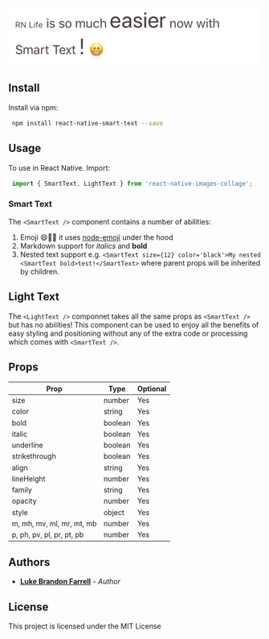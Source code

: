 <img src="https://raw.githubusercontent.com/LukeBrandonFarrell/open-source-images/master/react-native-smart-text/react-native-smart-text-example.png">

## Install

Install via npm:
```sh
 npm install react-native-smart-text --save
```

## Usage

To use in React Native. Import:
```js
 import { SmartText, LightText } from 'react-native-images-collage';
```

### Smart Text

The `<SmartText />` component contains a number of abilities:

1. Emoji 😄🥶🤯 it uses [node-emoji](https://www.npmjs.com/package/node-emoji) under the hood
2. Markdown support for *italics* and **bold**
3. Nested text support e.g. `<SmartText size={12} color='black'>My nested <SmartText bold>test!</SmartText>` where parent props will be inherited by children.

## Light Text

The `<LightText />` componnet takes all the same props as `<SmartText />` but has no abilities! This component can be used
to enjoy all the benefits of easy styling and positioning without any of the extra code or processing which comes with `<SmartText />`.

## Props

| Prop                | Type          | Optional  |                                                               
| ------------------- | ------------- | --------- |
| size               | number         | Yes       |                      
| color               | string         | Yes       |                      
| bold               | boolean         | Yes       |                      
| italic               | boolean         | Yes       |                      
| underline               | boolean         | Yes       |                      
| strikethrough               | boolean         | Yes       |                      
| align               | string         | Yes       |                      
| lineHeight               | number         | Yes       |                      
| family               | string         | Yes       |                      
| opacity               | number         | Yes       |                      
| style               | object         | Yes       |                      
| m, mh, mv, ml, mr, mt, mb               | number         | Yes       |       
| p, ph, pv, pl, pr, pt, pb               | number         | Yes       | 

## Authors

* [**Luke Brandon Farrell**](https://lukebrandonfarrell.com/) - *Author*

## License

This project is licensed under the MIT License
